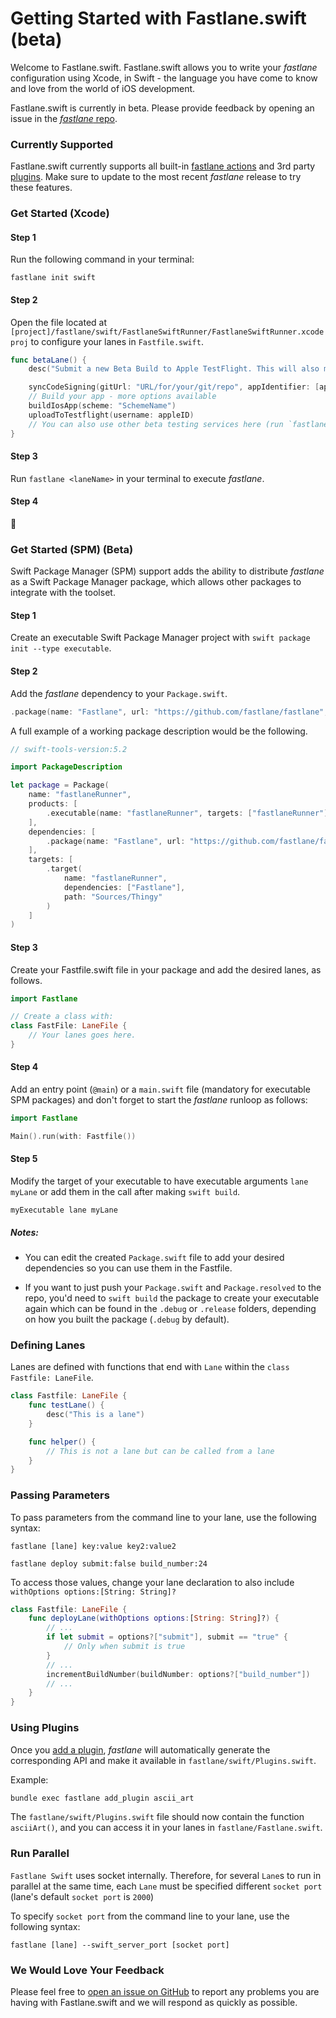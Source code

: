 # Getting Started with Fastlane.swift (beta)

Welcome to Fastlane.swift. Fastlane.swift allows you to write your _fastlane_ configuration using Xcode, in Swift - the language you have come to know and love from the world of iOS development.

Fastlane.swift is currently in beta. Please provide feedback by opening an issue in the [_fastlane_ repo](https://github.com/fastlane/fastlane).

### Currently Supported

Fastlane.swift currently supports all built-in [fastlane actions](https://docs.fastlane.tools/actions/) and 3rd party [plugins](https://docs.fastlane.tools/plugins/available-plugins/). Make sure to update to the most recent _fastlane_ release to try these features.

### Get Started (Xcode)

#### Step 1

Run the following command in your terminal:

``` no-highlight
fastlane init swift
```

#### Step 2

Open the file located at `[project]/fastlane/swift/FastlaneSwiftRunner/FastlaneSwiftRunner.xcodeproj` to configure your lanes in `Fastfile.swift`.

```swift
func betaLane() {
    desc("Submit a new Beta Build to Apple TestFlight. This will also make sure the profile is up to date")

    syncCodeSigning(gitUrl: "URL/for/your/git/repo", appIdentifier: [appIdentifier], username: appleID)
    // Build your app - more options available
    buildIosApp(scheme: "SchemeName")
    uploadToTestflight(username: appleID)
    // You can also use other beta testing services here (run `fastlane actions`)
}
```

#### Step 3

Run `fastlane <laneName>` in your terminal to execute _fastlane_.

#### Step 4

🎉

### Get Started (SPM) (Beta)

Swift Package Manager (SPM) support adds the ability to distribute _fastlane_ as a Swift Package Manager package, which allows other packages to integrate with the toolset.

#### Step 1

Create an executable Swift Package Manager project with `swift package init --type executable`.

#### Step 2

Add the _fastlane_ dependency to your `Package.swift`.

```swift
.package(name: "Fastlane", url: "https://github.com/fastlane/fastlane", from: "2.179.0")
```

A full example of a working package description would be the following.

```swift
// swift-tools-version:5.2

import PackageDescription

let package = Package(
    name: "fastlaneRunner",
    products: [
        .executable(name: "fastlaneRunner", targets: ["fastlaneRunner"])
    ],
    dependencies: [
        .package(name: "Fastlane", url: "https://github.com/fastlane/fastlane", from: "2.179.0")
    ],
    targets: [
        .target(
            name: "fastlaneRunner",
            dependencies: ["Fastlane"],
            path: "Sources/Thingy"
        )
    ]
)
```

#### Step 3

Create your Fastfile.swift file in your package and add the desired lanes, as follows.

``` swift
import Fastlane

// Create a class with: 
class FastFile: LaneFile {
    // Your lanes goes here.
}
```

#### Step 4

Add an entry point (`@main`) or a `main.swift` file (mandatory for executable SPM packages) and don't forget to start the _fastlane_ runloop as follows:

```swift
import Fastlane

Main().run(with: Fastfile())
```

#### Step 5

Modify the target of your executable to have executable arguments `lane myLane` or add them in the call after making `swift build`.

```no-highlight
myExecutable lane myLane
```

##### Notes:

- You can edit the created `Package.swift` file to add your desired dependencies so you can use them in the Fastfile.

- If you want to just push your `Package.swift` and `Package.resolved` to the repo, you'd need to `swift build` the package to create your executable again which can be found in the `.debug` or `.release` folders, depending on how you built the package (`.debug` by default). 

### Defining Lanes

Lanes are defined with functions that end with `Lane` within the `class Fastfile: LaneFile`.

```swift
class Fastfile: LaneFile {
    func testLane() {
        desc("This is a lane")
    }

    func helper() {
        // This is not a lane but can be called from a lane
    }
}
```

### Passing Parameters

To pass parameters from the command line to your lane, use the following syntax:

```no-highlight
fastlane [lane] key:value key2:value2

fastlane deploy submit:false build_number:24
```

To access those values, change your lane declaration to also include `withOptions options:[String: String]?`

```swift
class Fastfile: LaneFile {
    func deployLane(withOptions options:[String: String]?) {
        // ...
        if let submit = options?["submit"], submit == "true" {
            // Only when submit is true
        }
        // ...
        incrementBuildNumber(buildNumber: options?["build_number"])
        // ...
    }
}
```

### Using Plugins

Once you [add a plugin](https://docs.fastlane.tools/plugins/using-plugins/#add-a-plugin-to-your-project), _fastlane_ will automatically generate the corresponding API and make it available in `fastlane/swift/Plugins.swift`.

Example:

```sh
bundle exec fastlane add_plugin ascii_art
```

The `fastlane/swift/Plugins.swift` file should now contain the function `asciiArt()`, and you can access it in your lanes in `fastlane/Fastlane.swift`.

### Run Parallel

`Fastlane Swift` uses socket internally. Therefore, for several `Lane`s to run in parallel at the same time, each `Lane` must be specified different `socket port` (lane's default `socket port` is `2000`)

To specify `socket port` from the command line to your lane, use the following syntax:

```no-highlight
fastlane [lane] --swift_server_port [socket port]
```

### We Would Love Your Feedback

Please feel free to [open an issue on GitHub](https://github.com/fastlane/fastlane) to report any problems you are having with Fastlane.swift and we will respond as quickly as possible.
